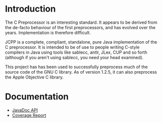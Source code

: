 # Introduction

The C Preprocessor is an interesting standard. It appears to be
derived from the de-facto behaviour of the first preprocessors, and
has evolved over the years. Implementation is therefore difficult.

JCPP is a complete, compliant, standalone, pure Java implementation
of the C preprocessor. It is intended to be of use to people writing
C-style compilers in Java using tools like sablecc, antlr, JLex,
CUP and so forth (although if you aren't using sablecc, you need your
head examined).

This project has has been used to successfully preprocess much of
the source code of the GNU C library. As of version 1.2.5, it can
also preprocess the Apple Objective C library.

# Documentation

* [JavaDoc API](http://shevek.github.io/jcpp/docs/javadoc/)
* [Coverage Report](http://shevek.github.io/jcpp/docs/cobertura/)
